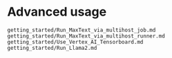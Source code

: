 # Advanced usage

```{toctree}
getting_started/Run_MaxText_via_multihost_job.md
getting_started/Run_MaxText_via_multihost_runner.md
getting_started/Use_Vertex_AI_Tensorboard.md
getting_started/Run_Llama2.md
```
